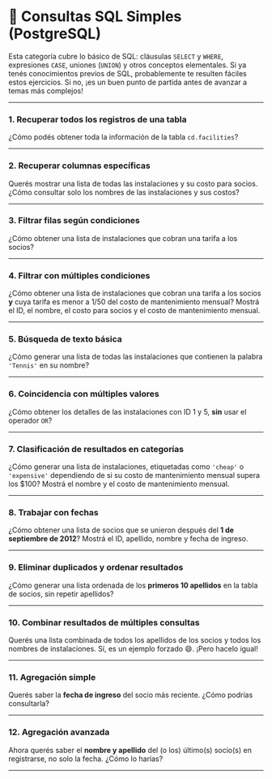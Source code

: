 # 🧠 Consultas SQL Simples (PostgreSQL)

Esta categoría cubre lo básico de SQL: cláusulas `SELECT` y `WHERE`, expresiones `CASE`, uniones (`UNION`) y otros conceptos elementales. Si ya tenés conocimientos previos de SQL, probablemente te resulten fáciles estos ejercicios. Si no, ¡es un buen punto de partida antes de avanzar a temas más complejos!

---

### 1. Recuperar todos los registros de una tabla  
¿Cómo podés obtener toda la información de la tabla `cd.facilities`?

---

### 2. Recuperar columnas específicas  
Querés mostrar una lista de todas las instalaciones y su costo para socios. ¿Cómo consultar solo los nombres de las instalaciones y sus costos?

---

### 3. Filtrar filas según condiciones  
¿Cómo obtener una lista de instalaciones que cobran una tarifa a los socios?

---

### 4. Filtrar con múltiples condiciones  
¿Cómo obtener una lista de instalaciones que cobran una tarifa a los socios **y** cuya tarifa es menor a 1/50 del costo de mantenimiento mensual? Mostrá el ID, el nombre, el costo para socios y el costo de mantenimiento mensual.

---

### 5. Búsqueda de texto básica  
¿Cómo generar una lista de todas las instalaciones que contienen la palabra `'Tennis'` en su nombre?

---

### 6. Coincidencia con múltiples valores  
¿Cómo obtener los detalles de las instalaciones con ID 1 y 5, **sin** usar el operador `OR`?

---

### 7. Clasificación de resultados en categorías  
¿Cómo generar una lista de instalaciones, etiquetadas como `'cheap'` o `'expensive'` dependiendo de si su costo de mantenimiento mensual supera los $100? Mostrá el nombre y el costo de mantenimiento mensual.

---

### 8. Trabajar con fechas  
¿Cómo obtener una lista de socios que se unieron después del **1 de septiembre de 2012**? Mostrá el ID, apellido, nombre y fecha de ingreso.

---

### 9. Eliminar duplicados y ordenar resultados  
¿Cómo generar una lista ordenada de los **primeros 10 apellidos** en la tabla de socios, sin repetir apellidos?

---

### 10. Combinar resultados de múltiples consultas  
Querés una lista combinada de todos los apellidos de los socios y todos los nombres de instalaciones. Sí, es un ejemplo forzado 😄. ¡Pero hacelo igual!

---

### 11. Agregación simple  
Querés saber la **fecha de ingreso** del socio más reciente. ¿Cómo podrías consultarla?

---

### 12. Agregación avanzada  
Ahora querés saber el **nombre y apellido** del (o los) último(s) socio(s) en registrarse, no solo la fecha. ¿Cómo lo harías?

---